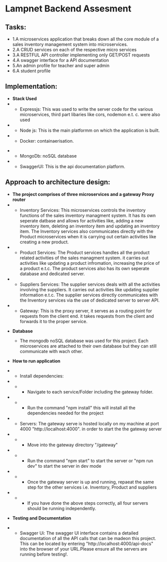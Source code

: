 # Lampnet Backend Assesment

## Tasks:

- 1.A microservices application that breaks down all the core module of a sales inventory management system into microservices.
- 2.A CRUD services on each of the respective micro services
- 3.A RESTFUL API controller implementing only GET/POST requests
- 4.A swagger interface for a API documentation
- 5.An admin profile for teacher and super admin
- 6.A student profile

## Implementation:

- **Stack Used**
- - Expressjs: This was used to write the server code for the various microservices, third part libaries like cors, nodemon e.t. c. were also used
- - Node js: This is the main platformm on which the application is built.
- - Docker: containaerisation.

* - MongoDb: noSQL database
* - SwaggerUI: This is the api documentation platform.

## Approach to architecture design:

- **The project comprises of three microservices and a gateway Proxy router**
- - Inventory Services:
    This microservices controls the inventory functions of the sales inventory managment system. It has its own seperate datbase and allows for activities like, adding a new inventory item, deleting an inventory item and updating an inventory item.
    The Inventory services also communicates directly with the Product microservices when it is carrying out certain activities like creating a new product.
- - Product Services:
    The Product services handles all the product related activities of the sales managment system. it carries out activities like updating a product infromation, increasing the price of a product e.t.c. The product services also has its own seperate database and dedicated server.
- - Suppliers Services:
    The supplier services deals with all the activities involving the suppliers. It carries out activities like updating supplier information e.t.c. The supplier services directly communicates with the Inventory services via the use of dedicated server to server API.
- - Gateway:
    This is the proxy server, it serves as a routing point for requests from the client end. it takes requests from the client and forwards it to the proper service.

* **Database**

  - The mongodb noSQL database was used for this project. Each microservices are attached to their own database but they can still communicate with wach other.

* **How to run application**
* - Install dependencies:
* - - Navigate to each service/Folder including the gateway folder.
* - - Run the command "npm install" this will install all the dependencies needed for the project
* - Servers:
    The gateway serve is hosted locally on my machine at port 4000 "http://localhost:4000". in order to start the the gateway server
* - - Move into the gateway directory "/gateway"
* - - Run the command "npm start" to start the server or "npm run dev" to start the server in dev mode
* - - Once the gateway server is up and running, repaeat the same step for the other services i.e. Inventory, Product and suppliers
* - - If you have done the above steps correctly, all four servers should be running independently.

* **Testing and Documentation**
* - Swagger Ui: The swagger UI interface contains a detailed documentation of all the API calls that can be madeon this project. This can be located by entering "http://localhost:4000/api-docs" into the browser of your URL.Please ensure all the servers are running before testing!.

